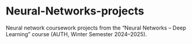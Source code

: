 # Neural-Networks-projects
Neural network coursework projects from the “Neural Networks – Deep Learning” course (AUTH, Winter Semester 2024–2025). 
